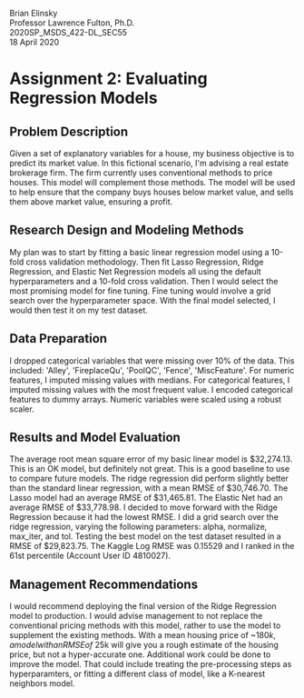 Brian Elinsky  
Professor Lawrence Fulton, Ph.D.  
2020SP_MSDS_422-DL_SEC55  
18 April 2020


# Assignment 2: Evaluating Regression Models

## Problem Description
Given a set of explanatory variables for a house, my business objective is to predict its market value.  In this fictional scenario, I'm advising a real estate brokerage firm.  The firm currently uses conventional methods to price houses.  This model will complement those methods.  The model will be used to help ensure that the company buys houses below market value, and sells them above market value, ensuring a profit.
## Research Design and Modeling Methods
My plan was to start by fitting a basic linear regression model using a 10-fold cross validation methodology.  Then fit Lasso Regression, Ridge Regression, and Elastic Net Regression models all using the default hyperparameters and a 10-fold cross validation.  Then I would select the most promising model for fine tuning.  Fine tuning would involve a grid search over the hyperparameter space.  With the final model selected, I would then test it on my test dataset.
## Data Preparation
I dropped categorical variables that were missing over 10% of the data.  This included: 'Alley', 'FireplaceQu', 'PoolQC', 'Fence', 'MiscFeature'.  For numeric features, I imputed missing values with medians.  For categorical features, I imputed missing values with the most frequent value.  I encoded categorical features to dummy arrays.  Numeric variables were scaled using a robust scaler.

## Results and Model Evaluation
The average root mean square error of my basic linear model is $32,274.13.  This is an OK model, but definitely not great.  This is a good baseline to use to compare future models.
The ridge regression did perform slightly better than the standard linear regression, with a mean RMSE of $30,746.70.  The Lasso model had an average RMSE of $31,465.81.  The Elastic Net had an average RMSE of $33,778.98.  I decided to move forward with the Ridge Regression because it had the lowest RMSE.
I did a grid search over the ridge regression, varying the following parameters: alpha, normalize, max_iter, and tol.  Testing the best model on the test dataset resulted in a RMSE of $29,823.75.  The Kaggle Log RMSE was 0.15529 and I ranked in the 61st percentile (Account User ID 4810027).
## Management Recommendations
I would recommend deploying the final version of the Ridge Regression model to production.  I would advise management to not replace the conventional pricing methods with this model, rather to use the model to supplement the existing methods.  With a mean housing price of ~$180k, a model with an RMSE of ~$25k will give you a rough estimate of the housing price, but not a hyper-accurate one. Additional work could be done to improve the model.  That could include treating the pre-processing steps as hyperparamters, or fitting a different class of model, like a K-nearest neighbors model.

